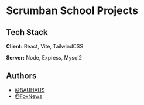 
# Scrumban School Projects
## Tech Stack

**Client:** React, Vite, TailwindCSS

**Server:** Node, Express, Mysql2


## Authors

- [@BAUHAUS](https://www.github.com/PatrickFrom)
- [@FoxNews](https://www.github.com/rasm006p)
